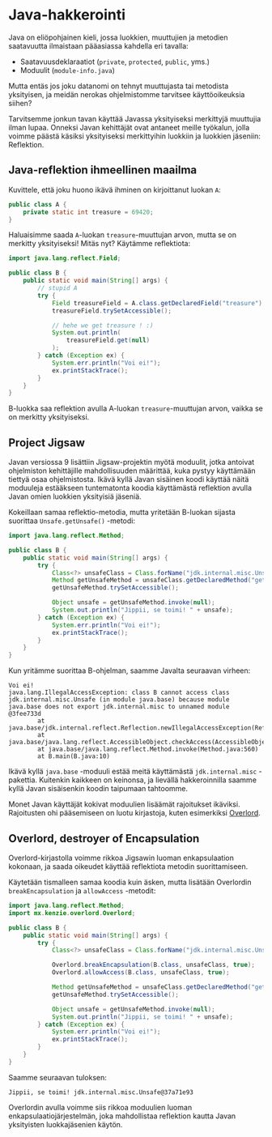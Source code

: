 # Java-hakkerointi

Java on eliöpohjainen kieli, jossa luokkien, muuttujien ja metodien saatavuutta ilmaistaan pääasiassa kahdella eri tavalla:
- Saatavuusdeklaraatiot (`private`, `protected`, `public`, yms.)
- Moduulit (`module-info.java`)

Mutta entäs jos joku datanomi on tehnyt muuttujasta tai metodista yksityisen, ja meidän nerokas ohjelmistomme tarvitsee käyttöoikeuksia siihen?

Tarvitsemme jonkun tavan käyttää Javassa yksityiseksi merkittyjä muuttujia ilman lupaa. Onneksi Javan kehittäjät ovat antaneet meille työkalun, jolla voimme päästä käsiksi yksityiseksi merkittyihin luokkiin ja luokkien jäseniin: Reflektion.

## Java-reflektion ihmeellinen maailma

Kuvittele, että joku huono ikävä ihminen on kirjoittanut luokan `A`:
```java
public class A {
    private static int treasure = 69420;
}
```
Haluaisimme saada `A`-luokan `treasure`-muuttujan arvon, mutta se on merkitty yksityiseksi! Mitäs nyt? Käytämme reflektiota:
```java
import java.lang.reflect.Field;

public class B {
    public static void main(String[] args) {
        // stupid A
        try {
            Field treasureField = A.class.getDeclaredField("treasure");
            treasureField.trySetAccessible();

            // hehe we get treasure ! :)
            System.out.println(
                treasureField.get(null)
            );
        } catch (Exception ex) {
            System.err.println("Voi ei!");
            ex.printStackTrace();
        }
    }
}
```
B-luokka saa reflektion avulla A-luokan `treasure`-muuttujan arvon, vaikka se on merkitty yksityiseksi.


## Project Jigsaw

Javan versiossa 9 lisättiin Jigsaw-projektin myötä moduulit, jotka antoivat ohjelmiston kehittäjille mahdollisuuden määrittää, kuka pystyy käyttämään tiettyä osaa ohjelmistosta. Ikävä kyllä Javan sisäinen koodi käyttää näitä moduuleja estääkseen tuntematonta koodia käyttämästä reflektion avulla Javan omien luokkien yksityisiä jäseniä.

Kokeillaan samaa reflektio-metodia, mutta yritetään B-luokan sijasta suorittaa `Unsafe.getUnsafe()` -metodi:

```java
import java.lang.reflect.Method;

public class B {
    public static void main(String[] args) {
        try {
            Class<?> unsafeClass = Class.forName("jdk.internal.misc.Unsafe");
            Method getUnsafeMethod = unsafeClass.getDeclaredMethod("getUnsafe");
            getUnsafeMethod.trySetAccessible();

            Object unsafe = getUnsafeMethod.invoke(null);
            System.out.println("Jippii, se toimi! " + unsafe);
        } catch (Exception ex) {
            System.err.println("Voi ei!");
            ex.printStackTrace();
        }
    }
}
```

Kun yritämme suorittaa B-ohjelman, saamme Javalta seuraavan virheen:
```
Voi ei!
java.lang.IllegalAccessException: class B cannot access class jdk.internal.misc.Unsafe (in module java.base) because module java.base does not export jdk.internal.misc to unnamed module @3fee733d
        at java.base/jdk.internal.reflect.Reflection.newIllegalAccessException(Reflection.java:392)
        at java.base/java.lang.reflect.AccessibleObject.checkAccess(AccessibleObject.java:674)
        at java.base/java.lang.reflect.Method.invoke(Method.java:560)
        at B.main(B.java:10)
```

Ikävä kyllä `java.base` -moduuli estää meitä käyttämästä `jdk.internal.misc` -pakettia. Kuitenkin kaikkeen on keinonsa, ja lievällä hakkeroinnilla saamme kyllä Javan sisäisenkin koodin taipumaan tahtoomme.

Monet Javan käyttäjät kokivat moduulien lisäämät rajoitukset ikäviksi. Rajoitusten ohi pääsemiseen on luotu kirjastoja, kuten esimerkiksi [Overlord](https://github.com/Moderocky/Overlord).

## Overlord, destroyer of Encapsulation

Overlord-kirjastolla voimme rikkoa Jigsawin luoman enkapsulaation kokonaan, ja saada oikeudet käyttää reflektiota metodin suorittamiseen.

Käytetään tismalleen samaa koodia kuin äsken, mutta lisätään Overlordin `breakEncapsulation` ja `allowAccess` -metodit:

```java
import java.lang.reflect.Method;
import mx.kenzie.overlord.Overlord;

public class B {
    public static void main(String[] args) {
        try {
            Class<?> unsafeClass = Class.forName("jdk.internal.misc.Unsafe");

            Overlord.breakEncapsulation(B.class, unsafeClass, true);
            Overlord.allowAccess(B.class, unsafeClass, true);

            Method getUnsafeMethod = unsafeClass.getDeclaredMethod("getUnsafe");
            getUnsafeMethod.trySetAccessible();

            Object unsafe = getUnsafeMethod.invoke(null);
            System.out.println("Jippii, se toimi! " + unsafe);
        } catch (Exception ex) {
            System.err.println("Voi ei!");
            ex.printStackTrace();
        }
    }
}
```

Saamme seuraavan tuloksen:
```
Jippii, se toimi! jdk.internal.misc.Unsafe@37a71e93
```
Overlordin avulla voimme siis rikkoa moduulien luoman enkapsulaatiojärjestelmän, joka mahdollistaa reflektion kautta Javan yksityisten luokkajäsenien käytön.
